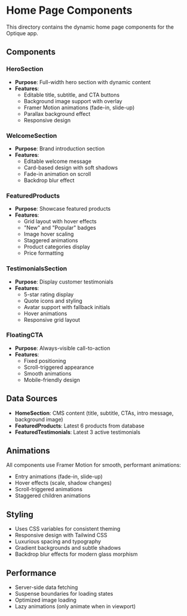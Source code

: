 # Home Page Components

This directory contains the dynamic home page components for the Optique app.

## Components

### HeroSection
- **Purpose**: Full-width hero section with dynamic content
- **Features**:
  - Editable title, subtitle, and CTA buttons
  - Background image support with overlay
  - Framer Motion animations (fade-in, slide-up)
  - Parallax background effect
  - Responsive design

### WelcomeSection
- **Purpose**: Brand introduction section
- **Features**:
  - Editable welcome message
  - Card-based design with soft shadows
  - Fade-in animation on scroll
  - Backdrop blur effect

### FeaturedProducts
- **Purpose**: Showcase featured products
- **Features**:
  - Grid layout with hover effects
  - "New" and "Popular" badges
  - Image hover scaling
  - Staggered animations
  - Product categories display
  - Price formatting

### TestimonialsSection
- **Purpose**: Display customer testimonials
- **Features**:
  - 5-star rating display
  - Quote icons and styling
  - Avatar support with fallback initials
  - Hover animations
  - Responsive grid layout

### FloatingCTA
- **Purpose**: Always-visible call-to-action
- **Features**:
  - Fixed positioning
  - Scroll-triggered appearance
  - Smooth animations
  - Mobile-friendly design

## Data Sources

- **HomeSection**: CMS content (title, subtitle, CTAs, intro message, background image)
- **FeaturedProducts**: Latest 6 products from database
- **FeaturedTestimonials**: Latest 3 active testimonials

## Animations

All components use Framer Motion for smooth, performant animations:
- Entry animations (fade-in, slide-up)
- Hover effects (scale, shadow changes)
- Scroll-triggered animations
- Staggered children animations

## Styling

- Uses CSS variables for consistent theming
- Responsive design with Tailwind CSS
- Luxurious spacing and typography
- Gradient backgrounds and subtle shadows
- Backdrop blur effects for modern glass morphism

## Performance

- Server-side data fetching
- Suspense boundaries for loading states
- Optimized image loading
- Lazy animations (only animate when in viewport)
